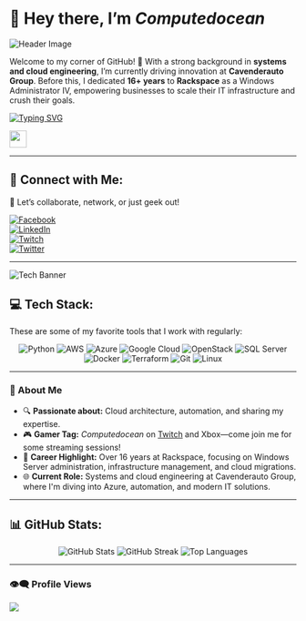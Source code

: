# 👋 Hey there, I’m *Computedocean*  

![Header Image](https://media.giphy.com/media/xT0xeJpnrWC4XWblEk/giphy.gif)  

Welcome to my corner of GitHub! 🌟 With a strong background in **systems and cloud engineering**, I’m currently driving innovation at **Cavenderauto Group**. Before this, I dedicated **16+ years** to **Rackspace** as a Windows Administrator IV, empowering businesses to scale their IT infrastructure and crush their goals.  


[![Typing SVG](https://readme-typing-svg.herokuapp.com?font=Fira+Code&pause=1000&color=F7F7F7&width=435&lines=Cloud+Engineer+%7C+Automation+Nerd;16%2B+years+in+IT+Infrastructure;Passionate+about+Tech+%26+Gaming)](https://git.io/typing-svg)

<img src="https://media.giphy.com/media/hvRJCLFzcasrR4ia7z/giphy.gif" width="30px"/>


---

## 🔗 Connect with Me:
💬 Let’s collaborate, network, or just geek out!  

[![Facebook](https://img.shields.io/badge/Facebook-%231877F2.svg?logo=Facebook&logoColor=white)](https://facebook.com/dallmanm)  
[![LinkedIn](https://img.shields.io/badge/LinkedIn-%230077B5.svg?logo=linkedin&logoColor=white)](https://linkedin.com/in/michael-dallman-21b22355)  
[![Twitch](https://img.shields.io/badge/Twitch-%239146FF.svg?logo=Twitch&logoColor=white)](https://twitch.tv/computedocean)  
[![Twitter](https://img.shields.io/badge/Twitter-%231DA1F2.svg?logo=Twitter&logoColor=white)](https://twitter.com/computedocean)  

---

![Tech Banner](https://media.giphy.com/media/fwbZnTftCXVocKzfxR/giphy.gif)  

## 💻 Tech Stack:  
These are some of my favorite tools that I work with regularly:  
<div align="center">
<img src="https://img.shields.io/badge/Python-%233670A0.svg?style=for-the-badge&logo=python&logoColor=ffdd54" alt="Python"/>
<img src="https://img.shields.io/badge/AWS-%23FF9900.svg?style=for-the-badge&logo=amazon-aws&logoColor=white" alt="AWS"/>
<img src="https://img.shields.io/badge/Azure-%230072C6.svg?style=for-the-badge&logo=azure-devops&logoColor=white" alt="Azure"/>
<img src="https://img.shields.io/badge/Google%20Cloud-%234285F4.svg?style=for-the-badge&logo=google-cloud&logoColor=white" alt="Google Cloud"/>
<img src="https://img.shields.io/badge/OpenStack-%23f01742.svg?style=for-the-badge&logo=openstack&logoColor=white" alt="OpenStack"/>
<img src="https://img.shields.io/badge/Microsoft%20SQL%20Server-CC2927?style=for-the-badge&logo=microsoft%20sql%20server&logoColor=white" alt="SQL Server"/>
<img src="https://img.shields.io/badge/Docker-%230db7ed.svg?style=for-the-badge&logo=docker&logoColor=white" alt="Docker"/>
<img src="https://img.shields.io/badge/Terraform-%235835CC.svg?style=for-the-badge&logo=terraform&logoColor=white" alt="Terraform"/>
<img src="https://img.shields.io/badge/Git-fc6d26?style=for-the-badge&logo=git&logoColor=white" alt="Git"/>
<img src="https://img.shields.io/badge/Linux-FCC624?style=for-the-badge&logo=linux&logoColor=black" alt="Linux"/>
</div>  

---

### 🚀 About Me  
- 🔍 **Passionate about:** Cloud architecture, automation, and sharing my expertise.  
- 🎮 **Gamer Tag:** *Computedocean* on [Twitch](https://twitch.tv/computedocean) and Xbox—come join me for some streaming sessions!  
- 💼 **Career Highlight:** Over 16 years at Rackspace, focusing on Windows Server administration, infrastructure management, and cloud migrations.  
- 🌐 **Current Role:** Systems and cloud engineering at Cavenderauto Group, where I'm diving into Azure, automation, and modern IT solutions.  

---

## 📊 GitHub Stats:  
<div align="center">
<img src="https://github-readme-stats.vercel.app/api?username=Computedocean&theme=dark&hide_border=true&show_icons=true&count_private=true&include_all_commits=true" alt="GitHub Stats"/>  
<img src="https://github-readme-streak-stats.herokuapp.com/?user=Computedocean&theme=dark&hide_border=true" alt="GitHub Streak"/>  
<img src="https://github-readme-stats.vercel.app/api/top-langs/?username=Computedocean&theme=dark&hide_border=true&layout=compact" alt="Top Languages"/>  
</div>  

---

### 👁‍🗨 Profile Views  
[![](https://visitcount.itsvg.in/api?id=computedocean&label=Profile%20Views&color=6&icon=2&pretty=false)](https://visitcount.itsvg.in)



